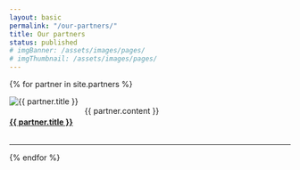 ```yaml
---
layout: basic
permalink: "/our-partners/"
title: Our partners
status: published
# imgBanner: /assets/images/pages/
# imgThumbnail: /assets/images/pages/
---
```


{% for partner in site.partners %}
<div class="row">
<div class="large-3 columns">
<img src="{{ site.baseurl }}{{ partner.portrait }}" alt="{{ partner.title }}" class="thumbnail image--full">
</div>
<div class="large-9 columns">
<h4><a href="{{ partner.url }}">{{ partner.title }}</a></h4>
{{ partner.content }}
</div>
</div>
<hr>
{% endfor %}
